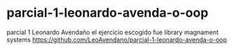 # parcial-1-leonardo-avenda-o-oop

parcial 1 Leonardo Avendaño el ejercicio escogido fue library magnament systems
https://github.com/LeoAvendano/parcial-1-leonardo-avenda-o-oop
